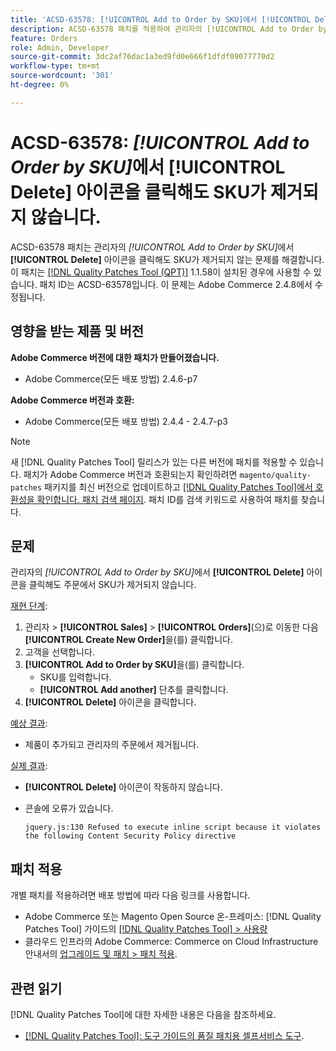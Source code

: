 ```yaml
---
title: 'ACSD-63578: [!UICONTROL Add to Order by SKU]에서 [!UICONTROL Delete] 아이콘을 클릭해도 SKU가 제거되지 않습니다.'
description: ACSD-63578 패치를 적용하여 관리자의 [!UICONTROL Add to Order by SKU]에서 [!UICONTROL Delete] 아이콘을 클릭해도 SKU가 제거되지 않는 Adobe Commerce 문제를 수정하십시오.
feature: Orders
role: Admin, Developer
source-git-commit: 3dc2af76dac1a3ed9fd0e666f1dfdf09077770d2
workflow-type: tm+mt
source-wordcount: '301'
ht-degree: 0%

---
```



# ACSD-63578: *[!UICONTROL Add to Order by SKU]*&#x200B;에서 **[!UICONTROL Delete]** 아이콘을 클릭해도 SKU가 제거되지 않습니다.

ACSD-63578 패치는 관리자의 *[!UICONTROL Add to Order by SKU]*&#x200B;에서 **[!UICONTROL Delete]** 아이콘을 클릭해도 SKU가 제거되지 않는 문제를 해결합니다. 이 패치는 [[!DNL Quality Patches Tool (QPT)]](/help/tools/quality-patches-tool/quality-patches-tool-to-self-serve-quality-patches.md) 1.1.58이 설치된 경우에 사용할 수 있습니다. 패치 ID는 ACSD-63578입니다. 이 문제는 Adobe Commerce 2.4.8에서 수정됩니다.

## 영향을 받는 제품 및 버전

**Adobe Commerce 버전에 대한 패치가 만들어졌습니다.**

* Adobe Commerce(모든 배포 방법) 2.4.6-p7

**Adobe Commerce 버전과 호환:**

* Adobe Commerce(모든 배포 방법) 2.4.4 - 2.4.7-p3

>[!NOTE]
>
>새 [!DNL Quality Patches Tool] 릴리스가 있는 다른 버전에 패치를 적용할 수 있습니다. 패치가 Adobe Commerce 버전과 호환되는지 확인하려면 `magento/quality-patches` 패키지를 최신 버전으로 업데이트하고 [[!DNL Quality Patches Tool]에서 호환성을 확인합니다. 패치 검색 페이지](https://experienceleague.adobe.com/tools/commerce-quality-patches/index.html). 패치 ID를 검색 키워드로 사용하여 패치를 찾습니다.

## 문제

관리자의 *[!UICONTROL Add to Order by SKU]*&#x200B;에서 **[!UICONTROL Delete]** 아이콘을 클릭해도 주문에서 SKU가 제거되지 않습니다.

<u>재현 단계</u>:

1. 관리자 > **[!UICONTROL Sales]** > **[!UICONTROL Orders]**(으)로 이동한 다음 **[!UICONTROL Create New Order]**&#x200B;을(를) 클릭합니다.
1. 고객을 선택합니다.
1. **[!UICONTROL Add to Order by SKU]**&#x200B;을(를) 클릭합니다.
   * SKU를 입력합니다.
   * **[!UICONTROL Add another]** 단추를 클릭합니다.
1. **[!UICONTROL Delete]** 아이콘을 클릭합니다.

<u>예상 결과</u>:

* 제품이 추가되고 관리자의 주문에서 제거됩니다.

<u>실제 결과</u>:

* **[!UICONTROL Delete]** 아이콘이 작동하지 않습니다.
* 콘솔에 오류가 있습니다.

  `jquery.js:130 Refused to execute inline script because it violates the following Content Security Policy directive`

## 패치 적용

개별 패치를 적용하려면 배포 방법에 따라 다음 링크를 사용합니다.

* Adobe Commerce 또는 Magento Open Source 온-프레미스: [!DNL Quality Patches Tool] 가이드의 [[!DNL Quality Patches Tool] > 사용량](/help/tools/quality-patches-tool/usage.md)
* 클라우드 인프라의 Adobe Commerce: Commerce on Cloud Infrastructure 안내서의 [업그레이드 및 패치 > 패치 적용](https://experienceleague.adobe.com/docs/commerce-cloud-service/user-guide/develop/upgrade/apply-patches.html).

## 관련 읽기

[!DNL Quality Patches Tool]에 대한 자세한 내용은 다음을 참조하세요.

* [[!DNL Quality Patches Tool]: 도구 가이드의 품질 패치용 셀프서비스 도구](/help/tools/quality-patches-tool/quality-patches-tool-to-self-serve-quality-patches.md).
